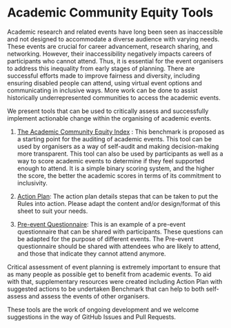 # Academic Community Equity Tools
Academic research and related events have long been seen as inaccessible and not designed to accommodate a diverse audience with varying needs. These events are crucial for career advancement, research sharing, and networking. However, their inaccessibility negatively impacts careers of participants who cannot attend. Thus, it is essential for the event organisers to address this inequality from early stages of planning. There are successful efforts made to improve fairness and diversity, including ensuring disabled people can attend, using virtual event options and communicating in inclusive ways. More work can be done to assist historically underrepresented communities to access the academic events.

We present tools that can be used to critically assess and successfully implement actionable change within the organising of academic events. 

1. [The Academic Community Equity Index](https://github.com/smhall97/academic-community-equity-tools/blob/main/Academic%20Community%20Equity%20Index.xlsx)
: This benchmark is proposed as a starting point for the auditing of academic events. This tool can be used by organisers as a way of self-audit and making decision-making more transparent. This tool can also be used by participants as well as a way to score academic events to determine if they feel supported enough to attend. It is a simple binary scoring system, and the higher the score, the better the academic scores in terms of its commitment to inclusivity. 

2. [Action Plan](https://github.com/smhall97/academic-community-equity-tools/blob/main/action_plan.md): The action plan details stepas that can be taken to put the Rules into action. Please adapt the content and/or design/format of this sheet to suit your needs.

3. [Pre-event Questionnaire](https://github.com/smhall97/academic-community-equity-tools/blob/main/preevent_questionnaire.md): This is an example of a pre-event questionnaire that can be shared with participants. These questions can be adapted for the purpose of different events. The Pre-event questionnaire should be shared with attendees who are likely to attend, and those that indicate they cannot attend anymore.

Critical assessment of event planning is extremely important to ensure that as many people as possible get to benefit from academic events. To aid with that, supplementary resources were created including Action Plan with suggested actions to be undertaken Benchmark that can help to both self-assess and assess the events of other organisers. 

These tools are the work of ongoing development and we welcome suggestions in the way of GitHub Issues and Pull Requests.
